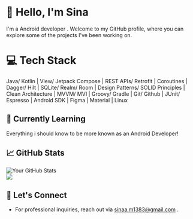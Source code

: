 # 👋 Hello, I'm Sina 

I'm a Android developer . Welcome to my GitHub profile, where you can explore some of the projects I've been working on.

# 💻 Tech Stack
Java/ Kotlin | View/ Jetpack Compose | REST APIs/ Retrofit  | Coroutines | Dagger/ Hilt  | SQLite/ Realm/ Room | Design Patterns/ SOLID Principles | Clean Architecture | MVVM/ MVI | Groovy/ Gradle | Git/ Github | JUnit/ Espresso | Android SDK | Figma | Material | Linux  

## 🌱 Currently Learning

Everything i should know to be more known as an Android Developer!

## 📈 GitHub Stats

![Your GitHub Stats](https://github-readme-stats.vercel.app/api?username=sina-ashtari&show_icons=true&hide_title=true&hide_border=true&count_private=true&theme=dark)<br/>
![](https://github-readme-stats.vercel.app/api/top-langs/?username=sina-ashtari&theme=radical&hide_border=false&include_all_commits=false&count_private=false&layout=compact)

## 🤝 Let's Connect
- For professional inquiries, reach out via sinaa.m1383@gmail.com .
